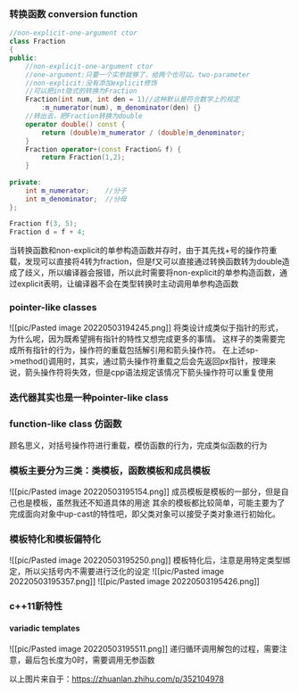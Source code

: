 ### 转换函数 conversion function
``` c++
//non-explicit-one-argument ctor
class Fraction
{
public:
	//non-explicit-one-argument ctor
	//one-argument:只要一个实参就够了，给两个也可以。two-parameter
	//non-explicit:没有添加explicit修饰
	//可以把int隐式的转换为Fraction
	Fraction(int num, int den = 1)//这种默认是符合数学上的规定
		:m_numerator(num), m_denominator(den) {}
	//转出去，把Fraction转换为double
    operator double() const {
	    return (double)m_numerator / (double)m_denominator;
	}
	Fraction operator+(const Fraction& f) {
		return Fraction(1,2);
	}
 
private:
	int m_numerator;	//分子
	int m_denominator;	//分母
};
 
Fraction f(3, 5);
Fraction d = f + 4;
```

当转换函数和non-explicit的单参构造函数并存时，由于其先找+号的操作符重载，发现可以直接将4转为fraction，但是f又可以直接通过转换函数转为double造成了歧义，所以编译器会报错，所以此时需要将non-explicit的单参构造函数，通过explicit表明，让编译器不会在类型转换时主动调用单参构造函数

### pointer-like classes
![[pic/Pasted image 20220503194245.png]]
将类设计成类似于指针的形式，为什么呢，因为既希望拥有指针的特性又想完成更多的事情。
这样子的类需要完成所有指针的行为，操作符的重载包括解引用和箭头操作符。
在上述sp->method()调用时，其实，通过箭头操作符重载之后会先返回px指针，按理来说，箭头操作符将失效，但是cpp语法规定该情况下箭头操作符可以重复使用

### 迭代器其实也是一种pointer-like class

### function-like class 仿函数
顾名思义，对括号操作符进行重载，模仿函数的行为，完成类似函数的行为

### 模板主要分为三类：类模板，函数模板和成员模板
![[pic/Pasted image 20220503195154.png]]
成员模板是模板的一部分，但是自己也是模板，虽然我还不知道具体的用途
其余的模板都比较简单，可能主要为了完成面向对象中up-cast的特性吧，即父类对象可以接受子类对象进行初始化。

### 模板特化和模板偏特化
![[pic/Pasted image 20220503195250.png]]
模板特化后，注意是用特定类型绑定，所以尖括号内不需要进行泛化的设定
![[pic/Pasted image 20220503195357.png]]
![[pic/Pasted image 20220503195426.png]]

### c++11新特性
#### variadic templates 
![[pic/Pasted image 20220503195511.png]]
递归循环调用解包的过程，需要注意，最后包长度为0时，需要调用无参函数

以上图片来自于：https://zhuanlan.zhihu.com/p/352104978
